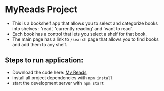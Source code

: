 # MyReads Project

* This is a bookshelf app that allows you to select and categorize books into shelves : 'read', 'currently reading' and 'want to read'.
* Each book has a control that lets you select a shelf for that book.
* The main page has a link to ```/search``` page that allows you to find books and add them to any shelf.

## Steps to run application:

* Download the code here: [My Reads](https://github.com/jyothisridhar/MyReads.git)
* install all project dependencies with `npm install`
* start the development server with `npm start`
